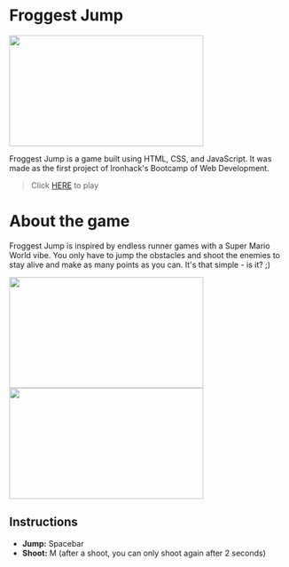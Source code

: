 # Froggest Jump

<img src="https://user-images.githubusercontent.com/63210979/140223755-84f74521-0f58-4d06-9741-122a5c46a298.png" width="350" height="200">

Froggest Jump is a game built using HTML, CSS, and JavaScript. It was made as the first project of Ironhack's Bootcamp of Web Development.

> Click [HERE](https://alissaps.github.io/froggest-jump/) to play

# About the game
Froggest Jump is inspired by endless runner games with a Super Mario World vibe. You only have to jump the obstacles and shoot the enemies to stay alive and make as many points as you can. It's that simple - is it? ;)

<img src="https://user-images.githubusercontent.com/63210979/140232626-325c296f-a2bb-43f4-ad37-d8dd9ecde136.png" width="350" height="200"> <img src="https://user-images.githubusercontent.com/63210979/140233061-be818965-1102-4b39-adb1-387ffc3fd416.png" width="350" height="200">

## Instructions
- **Jump:** Spacebar
- **Shoot:** M (after a shoot, you can only shoot again after 2 seconds)
